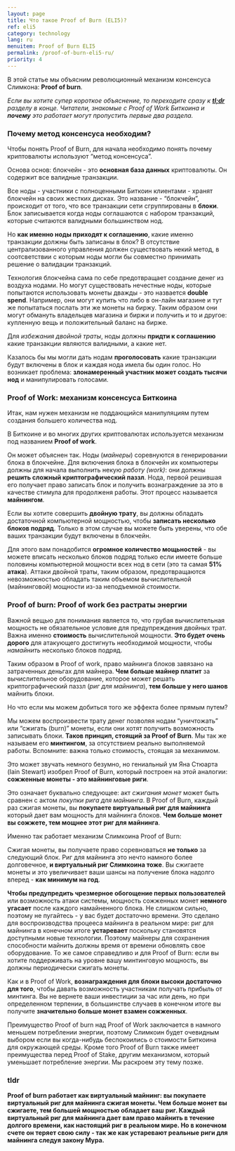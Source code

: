 ```yaml
---
layout: page
title: Что такое Proof of Burn (ELI5)?
ref: eli5
category: technology
lang: ru
menuitem: Proof of Burn ELI5
permalink: /proof-of-burn-eli5-ru/
priority: 4
---
```


В этой статье мы объясним революционный механизм консенсуса Слимкона: **Proof of burn**.

_Если вы хотите супер короткое объяснение, то переходите сразу к **[tl;dr](#tldr)** разделу в конце. Читатели, знакомые с Proof of Work Биткоина и **почему** это работает могут пропустить первые два раздела._

### Почему метод консенсуса необходим?

Чтобы понять Proof of Burn, для начала необходимо понять почему криптовалюты используют “метод консенсуса”.

Основа основ: блокчейн - это **основная база данных** криптовалюты. Он содержит все валидные транзакции.

Все ноды - участники с полноценными Биткоин клиентами - хранят блокчейн на своих жестких дисках. Это название - “блокчейн”, происходит от того, что все транзакции сети сгруппированы в **блоки**. Блок записывается когда ноды соглашаются с набором транзакций, которые считаются валидными большинством нод.

Но **как именно ноды приходят к соглашению**, какие именно транзакции должны быть записаны в блок? В отсутствие централизованного управления должен существовать некий метод, в соотсветствии с которым ноды могли бы совместно принимать решение о валидации транзакций.

Технология блокчейна сама по себе предотвращает создание денег из воздуха нодами. Но могут существовать нечестные ноды, которые попытаются использовать монеты дважды - это назвается **double spend**. Например, они могут купить что либо в он-лайн магазине и тут же попытаться послать эти же монеты на биржу. Таким образом они могут обмануть владельцев магазина и биржи и получить и то и другое: купленную вещь и положительный баланс на бирже.

Для _избежания двойной траты_, ноды должны **придти к соглашению** какие транзакции являются валидными, а какие нет.

Казалось бы мы могли дать нодам **проголосовать** какие транзакции будут включены в блок и каждая нода имела бы один голос. Но возникает проблема: **злонамеренный участник может создать тысячи нод** и манипулировать голосами.

### Proof of Work: механизм консенсуса Биткоина

Итак, нам нужен механизм не поддающийся манипуляциям путем создания большего количества нод.

В Биткоине и во многих других криптовалютах используется механизм под названием **Proof of work**.

Он может объяснен так. Ноды (_майнеры_) соревнуются в генерировании блока в блокчейне. Для включения блока в блокчейн их компьютеры должны для начала выполнить некую _работу (work)_: они должны **решить сложный криптографический паззл**. Нода, первой решившая его получает право записать блок и получить вознаграждение за это в качестве стимула для продолженя работы. Этот процесс называется **майнингом**.

Если вы хотите совершить **двойную трату**, вы должны обладать достаточной компьютерной мощностью, чтобы **записать несколько блоков подряд**. Только в этом случае вы можете быть уверены, что обе ваших транзакции будут включены в блокчейн.

Для этого вам понадобится **огромное количество мощьностей** - вы можете вписать несколько блоков подряд только если имеете больше половины компьютерной мощности всех нод в сети (это та самая **51% атака**). Аттаки двойной траты, таким образом, предотвращаются невозможностью обладать таким объемом вычислительной (майнинговой) мощности из-за неподъемной стоимости.

### Proof of burn: Proof of work без растраты энергии

Важной вещью для понимания является то, что грубая вычислительная мощность не обязательное условие для предупреждения двойных трат. Важна именно **стоимость** вычислительной мощности. **Это будет очень дорого** для атакующего достигнуть необходимой мощности, чтобы _намайнить_ несколько блоков подряд.

Таким образом в Proof of work, право майнинга блоков завязано на затраченных деньгах для майнера. **Чем больше майнер платит** за вычислительное оборудование, которое может решать криптографический паззл (_риг для майнинга_), **тем больше у него шанов** майнить блоки.

Но что если мы можем добиться того же эффекта более прямым путем?

Мы можем воспроизвести трату денег позволяя нодам “уничтожать” или “сжигать (burn)” монеты, если они хотят получить возможность записывать блоки. **Таков принцип, стоящий за Proof of Burn**. Мы так же называем его **минтингом**, за отсутствием реально выполняемой работы. Вспомните: важна только стоимость, стоящая за механимом.

Это может звучать немного безумно, но гениальный ум Яна Стюарта (Iain Stewart) изобрел Proof of Burn, который построен на этой аналогии: **сожженные монеты - это майнинговые риги**.

Это означает буквально следующее: акт _сжигания монет_ может быть сравнен с актом _покупки рига для майнинга_. В Proof of Burn, каждый раз сжигая монеты, вы **покупаете виртуальный риг для майнинга** который дает вам мощность для майнинга блоков. **Чем больше монет вы сожжете, тем мощнее этот риг для майнинга**.

Именно так работает механизм Слимкоина Proof of Burn:

Сжигая монеты, вы получаете право соревноваться **не только** за следующий блок. Риг для майнинга это нечто намного более долговечное, **и виртуальный риг Слимкоина тоже**. Вы сжигаете монеты и это увеличивает ваши шансы на получение блока надолго вперед - **как минимум на год**.

**Чтобы предупредить чрезмерное обогощение первых пользователей** или возможность атаки системы, мощность сожженных монет **немного угасает** после каждого намайненного блока. Не слишком сильно, поэтому не пугайтесь - у вас будет достаточно времени. Это сделано для воспроизводства процееса майнинга в реальном мире: риг для майнинга в конечном итоге **устаревает** поскольку становятся доступными новые технологии. Поэтому майнеры для сохранения способности майнить должны время от времени обновлять свое оборудование. То же самое справедливо и для Proof of Burn: если вы хотите поддерживать на уровне вашу минтинговую мощность, вы должны периодически сжигать монеты.

Как и в Proof of Work, **вознаграждения для блоки высоки достаточно для того**, чтобы давать возможность участникам получать прибыль от минтинга. Вы не вернете ваши инвестиции за час или день, но при определенном терпении, в большинстве случаев в конечном итоге вы получите **значительно больше монет взамен сожженных**.

Преимущество Proof of burn над Proof of Work заключается в намного меньшем потреблении энергии, поэтому Слимкоин будет очевидным выбором если вы когда-нибудь беспокоились о стоимости Биткоина для окружающей среды. Кроме того Proof of Burn также имеет преимущества перед Proof of Stake, другим механизмом, который уменьшает потребление энергии. Мы раскроем эту тему позже.

### tldr

**Proof of burn работает как виртуальный майнинг: вы покупаете виртуальный риг для майнинга сжигая монеты. Чем больше монет вы сжигаете, тем большей мощностью обладает ваш риг. Каждый виртуальный риг для майнинга дает вам право майнить в течение долгого времени, как настоящий риг в реальном мире. Но в конечном счете он теряет свою силу - так же как устаревают реальные риги для майнинга следуя закону Мура.**
